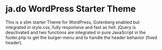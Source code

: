 # ja.do WordPress Starter Theme

This is a slim starter Theme for WordPress, Gutenberg enabled but integrated in style.css, fully responsive and fast as hell. 
jQuery is deactivated and two functions are integrated in pure JavaScript in the footer.php to get the burger-menu and to handle the header behavior (fixed header).